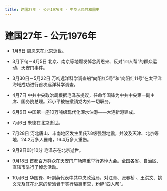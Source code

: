 ```yaml
---
title: 建国27年 - 公元1976年 - 中华人民共和国史
---
```


# 建国27年 - 公元1976年

+ 1月8日 周恩来在北京逝世。

+ 3月下旬－4月5日 北京、南京等地爆发悼念周恩来、反对“四人帮”的群众运动，天安门事件。

+ 3月30日－5月22日 万吨远洋科学调查船“向阳红5号”和“向阳红11号”在太平洋海域成功进行首次远洋科学调查。

+ 4月7日 中共中央政治局根据毛泽东提议，任命华国锋为中共中央第一副主席、国务院总理。邓小平被被撤销党内外一切职务。

+ 6月6日 中国第一座10万吨级现代化深水油港——大连新港建成。

+ 7月6日 朱德在北京逝世。

+ 7月28日 河北唐山、丰南地区发生里氏7.8级强烈地震，并波及天津、北京等地，24.2万多人罹难，16.4万多人重伤。

+ 9月9日0时10分 毛泽东在北京逝世。

+ 9月18日 首都百万群众在天安门广场隆重举行追悼大会。全国各省、自治区、直辖市举行了悼念活动。

+ 10月6日 华国锋、叶剑英代表中共中央政治局，对江青、张春桥 、王洪文、姚文元及其在北京的帮派骨干实行隔离审查，粉碎“四人帮”。